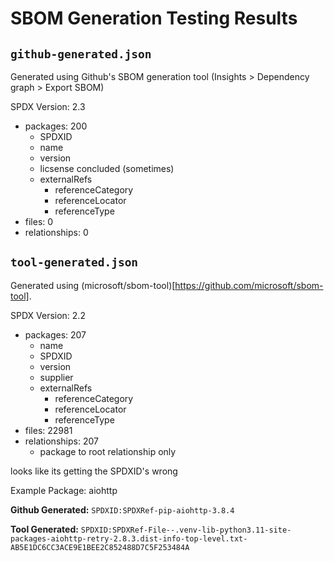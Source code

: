 # SBOM Generation Testing Results

## `github-generated.json`

Generated using Github's SBOM generation tool (Insights > Dependency graph > Export SBOM)

SPDX Version: 2.3

- packages: 200
  - SPDXID
  - name
  - version
  - licsense concluded (sometimes)
  - externalRefs
    - referenceCategory
    - referenceLocator
    - referenceType
- files: 0
- relationships: 0

## `tool-generated.json`

Generated using (microsoft/sbom-tool)[https://github.com/microsoft/sbom-tool].

SPDX Version: 2.2

- packages: 207
  - name
  - SPDXID
  - version
  - supplier
  - externalRefs
    - referenceCategory
    - referenceLocator
    - referenceType
- files: 22981
- relationships: 207
  - package to root relationship only

looks like its getting the SPDXID's wrong

Example Package: aiohttp

**Github Generated:** `SPDXID:SPDXRef-pip-aiohttp-3.8.4`

**Tool Generated:** `SPDXID:SPDXRef-File--.venv-lib-python3.11-site-packages-aiohttp-retry-2.8.3.dist-info-top-level.txt-AB5E1DC6CC3ACE9E1BEE2C852488D7C5F253484A`
